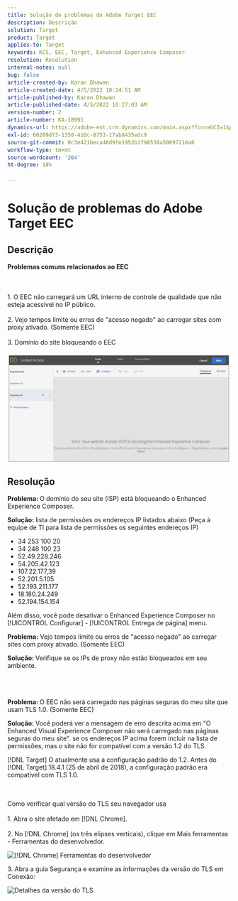 ```yaml
---
title: Solução de problemas do Adobe Target EEC
description: Descrição
solution: Target
product: Target
applies-to: Target
keywords: KCS, EEC, Target, Enhanced Experience Composer
resolution: Resolution
internal-notes: null
bug: false
article-created-by: Karan Dhawan
article-created-date: 4/5/2022 10:24:51 AM
article-published-by: Karan Dhawan
article-published-date: 4/5/2022 10:27:03 AM
version-number: 2
article-number: KA-18991
dynamics-url: https://adobe-ent.crm.dynamics.com/main.aspx?forceUCI=1&pagetype=entityrecord&etn=knowledgearticle&id=b7c7fe9c-cab4-ec11-983f-000d3a5d0d73
exl-id: 60289d73-1358-410c-8753-17ab8435edc9
source-git-commit: 0c3e421beca46d9fe1952b1f98538a50697216a0
workflow-type: tm+mt
source-wordcount: '264'
ht-degree: 18%

---
```


# Solução de problemas do Adobe Target EEC

## Descrição

<b>Problemas comuns relacionados ao EEC</b><br><br> <br><br>1. O EEC não carregará um URL interno de controle de qualidade que não esteja acessível no IP público.<br><br>2. Vejo tempos limite ou erros de &quot;acesso negado&quot; ao carregar sites com proxy ativado. (Somente EEC)<br><br>3. Domínio do site bloqueando o EEC<br><br>![](assets/___b9c7fe9c-cab4-ec11-983f-000d3a5d0d73___.png)

## Resolução


<b>Problema: </b>O domínio do seu site (ISP) está bloqueando o Enhanced Experience Composer.

<b>Solução:</b> lista de permissões os endereços IP listados abaixo (Peça à equipe de TI para lista de permissões os seguintes endereços IP)



- 34 253 100 20
- 34 248 100 23
- 52.49.228.246
- 54.205.42.123
- 107.22.177,39
- 52.201.5.105
- 52.193.211.177
- 18.180.24.249
- 52.194.154.154


Além disso, você pode desativar o Enhanced Experience Composer no [!UICONTROL Configurar] - [!UICONTROL Entrega de página] menu.





<b>Problema:</b> Vejo tempos limite ou erros de &quot;acesso negado&quot; ao carregar sites com proxy ativado. (Somente EEC)

<b>Solução: </b>Verifique se os IPs de proxy não estão bloqueados em seu ambiente.
<br><br> <br><br>


<b>Problema: </b>O EEC não será carregado nas páginas seguras do meu site que usam TLS 1.0. (Somente EEC)

<b>Solução: </b>Você poderá ver a mensagem de erro descrita acima em &quot;O Enhanced Visual Experience Composer não será carregado nas páginas seguras do meu site&quot;. se os endereços IP acima forem incluir na lista de permissões, mas o site não for compatível com a versão 1.2 do TLS.

[!DNL Target] O atualmente usa a configuração padrão do 1.2. Antes do [!DNL Target] 18.4.1 (25 de abril de 2018), a configuração padrão era compatível com TLS 1.0.


<br><br>Como verificar qual versão do TLS seu navegador usa<br><br>1. Abra o site afetado em [!DNL Chrome].<br><br>2.<b> </b>No [!DNL Chrome] (os três elipses verticais), clique em Mais ferramentas - Ferramentas do desenvolvedor.


![[!DNL Chrome] Ferramentas do desenvolvedor](https://experienceleague.adobe.com/docs/target/assets/chrome-developer-tools.png?lang=en)

3. Abra a guia Segurança e examine as informações da versão do TLS em Conexão:

![Detalhes da versão do TLS](https://experienceleague.adobe.com/docs/target/assets/chrome-tls-version.png?lang=en)

